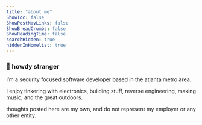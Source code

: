 ```yaml
---
title: "about me"
ShowToc: false
ShowPostNavLinks: false
ShowBreadCrumbs: false
ShowReadingTime: false
searchHidden: true
hiddenInHomelist: true
---
```


### 👋 howdy stranger

I’m a security focused software developer based in the atlanta metro area.

I enjoy tinkering with electronics, building stuff, reverse engineering, making music, and the great outdoors.

thoughts posted here are my own, and do not represent my employer or any other entity.
